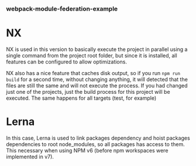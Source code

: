 ### webpack-module-federation-example

# NX

NX is used in this version to basically execute the project in parallel using a single command from the project root folder, but since it is installed, all features can be configured to allow optimizations.

NX also has a nice feature that caches disk output, so if you run `npm run build` for a second time, without changing anything, it will detected that the files are still the same and will not execute the process. If you had changed just one of the projects, just the build process for this project will be executed. The same happens for all targets (test, for example)

# Lerna

In this case, Lerna is used to link packages dependency and hoist packages dependencies to root node_modules, so all packages has access to them. This necessary when using NPM v6 (before npm workspaces were implemented in v7).